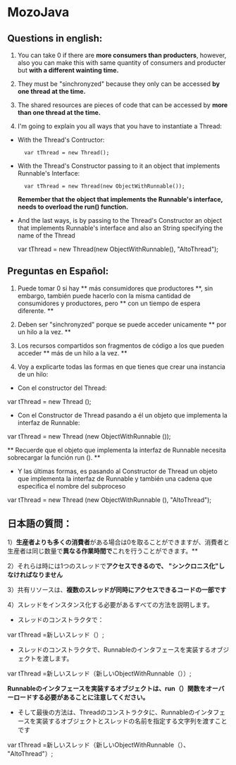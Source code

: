 # MozoJava

## Questions in english: 

1) You can take 0 if there are **more consumers than producters**, however, also you can make this with same quantity of consumers and producter but **with a different wainting time.**

2) They must be "sinchronyzed" because they only can be accessed **by one thread at the time.**

3) The shared resources are pieces of code that can be accessed by **more than one thread at the time.**

4) I'm going to explain you all ways that you have to instantiate a Thread:

+ With the Thread's Contructor:
	
		var tThread = new Thread();

+ With the Thread's Constructor passing to it an object that implements Runnable's Interface:
	
		var tThread = new Thread(new ObjectWithRunnable());

	**Remember that the object that implements the Runnable's interface, needs to overload the run() function.**

+ And the last ways, is by passing to the Thread's Constructor an object that implements Runnable's interface and also an String specifying the name of the Thread

	var tThread = new Thread(new ObjectWithRunnable(), "AltoThread");

## Preguntas en Español:

1) Puede tomar 0 si hay ** más consumidores que productores **, sin embargo, también puede hacerlo con la misma cantidad de consumidores y productores, pero ** con un tiempo de espera diferente. **

2) Deben ser "sinchronyzed" porque se puede acceder unicamente ** por un hilo a la vez. **

3) Los recursos compartidos son fragmentos de código a los que pueden acceder ** más de un hilo a la vez. **

4) Voy a explicarte todas las formas en que tienes que crear una instancia de un hilo:

+ Con el constructor del Thread:

var tThread = new Thread ();

+ Con el Constructor de Thread pasando a él un objeto que implementa la interfaz de Runnable:

var tThread = new Thread (new ObjectWithRunnable ());

** Recuerde que el objeto que implementa la interfaz de Runnable necesita sobrecargar la función run (). **

+ Y las últimas formas, es pasando al Constructor de Thread un objeto que implementa la interfaz de Runnable y también una cadena que especifica el nombre del subproceso

var tThread = new Thread (new ObjectWithRunnable (), "AltoThread");

## 日本語の質問：

1）**生産者よりも多くの消費者**がある場合は0を取ることができますが、消費者と生産者は同じ数量で**異なる作業時間で**これを行うことができます。**

2）それらは時には1つのスレッドで**アクセスできるので、 "シンクロニス化"しなければなりません**

3）共有リソースは、**複数のスレッドが同時にアクセスできるコードの一部です**

4）スレッドをインスタンス化する必要があるすべての方法を説明します。

+ スレッドのコンストラクタで：

var tThread =新しいスレッド（）;

+ スレッドのコンストラクタで、Runnableのインタフェースを実装するオブジェクトを渡します。

var tThread =新しいスレッド（新しいObjectWithRunnable（））;

**Runnableのインタフェースを実装するオブジェクトは、run（）関数をオーバーロードする必要があることに注意してください。**

+ そして最後の方法は、Threadのコンストラクタに、Runnableのインタフェースを実装するオブジェクトとスレッドの名前を指定する文字列を渡すことです

var tThread =新しいスレッド（新しいObjectWithRunnable（）、 "AltoThread"）;
